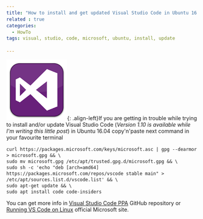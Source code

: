 ```yaml
---
title: "How to install and get updated Visual Studio Code in Ubuntu 16.04"
related : true
categories:
  - HowTo
tags: visual, studio, code, microsoft, ubuntu, install, update

---
```


![Image title](/assets/images/2017/03/VisualStudioCodeLogo.png){: .align-left}If you are getting in trouble while trying to install and/or update Visual Studio Code (*Version 1.10 is available while I'm writing this little post*) in Ubuntu 16.04 copy'n'paste next command in your favourite terminal

    curl https://packages.microsoft.com/keys/microsoft.asc | gpg --dearmor > microsoft.gpg && \
    sudo mv microsoft.gpg /etc/apt/trusted.gpg.d/microsoft.gpg && \
    sudo sh -c 'echo "deb [arch=amd64] https://packages.microsoft.com/repos/vscode stable main" > /etc/apt/sources.list.d/vscode.list' && \
    sudo apt-get update && \
    sudo apt install code code-insiders
    
You can get more info in [Visual Studio Code PPA](https://github.com/tagplus5/vscode-ppa) GitHub repository or [Running VS Code on Linux](https://code.visualstudio.com/docs/setup/linux#_installation) official Microsoft site.
